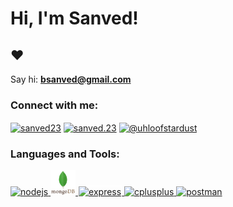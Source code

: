<h1>Hi, I'm Sanved!</h1>
<h2>❤️</h2>


Say hi: **bsanved@gmail.com**

<h3 align="left">Connect with me:</h3> 
<p align="left">
<a href="https://linkedin.com/in/sanved23" target="blank"><img align="center" src="https://content.linkedin.com/content/dam/me/business/en-us/amp/brand-site/v2/bg/LI-Bug.svg.original.svg" alt="sanved23" height="30" width="40" /></a>
<a href="https://instagram.com/sanved.23" target="blank"><img align="center" src="https://help.instagram.com/images/pages/settings/instagram/instagram.png" alt="sanved.23" height="30" width="auto" /></a>
<a href="https://hashnode.com/@uhloofstardust" target="blank">   <img align="center" src="https://cdn.hashnode.com/res/hashnode/image/upload/v1611902473383/CDyAuTy75.png" alt="@uhloofstardust" height="30" width="auto" /></a>
</p>

<h3 align="left">Languages and Tools:</h3>
<p align="left"> 

  <a href="https://nodejs.org" target="_blank" rel="noreferrer"> 
  <img src="https://avatars.githubusercontent.com/u/9950313?s=200&v=4" alt="nodejs" width="40" height="40"/> 
  </a> 
  
  <a href="https://www.mongodb.com/" target="_blank" rel="noreferrer"> 
  <img src="https://raw.githubusercontent.com/devicons/devicon/master/icons/mongodb/mongodb-original-wordmark.svg" alt="mongodb" width="40" height="40"/> 
  </a> 
  
  <a href="https://expressjs.com" target="_blank" rel="noreferrer"> 
  <img src="https://upload.wikimedia.org/wikipedia/commons/6/64/Expressjs.png" alt="express" style="border: solid white thin" width="auto" height="40"/> 
  </a> 
  
  <a href="https://www.w3schools.com/cpp/" target="_blank" rel="noreferrer"> 
    <img src="https://upload.wikimedia.org/wikipedia/commons/1/18/ISO_C%2B%2B_Logo.svg" alt="cplusplus" width="40" height="40"/> 
  </a> 

  <a href="https://postman.com" target="_blank" rel="noreferrer"> 
  <img src="https://www.vectorlogo.zone/logos/getpostman/getpostman-icon.svg" alt="postman" width="40" height="40"/> 
  </a> 

</p>
